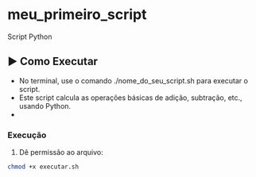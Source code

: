 # meu_primeiro_script
Script Python


## ▶️ Como Executar

- No terminal, use o comando ./nome_do_seu_script.sh para executar o script.
-  Este script calcula as operações básicas de adição, subtração, etc., usando Python.
-  
### Execução

1. Dê permissão ao arquivo:

```bash
chmod +x executar.sh
